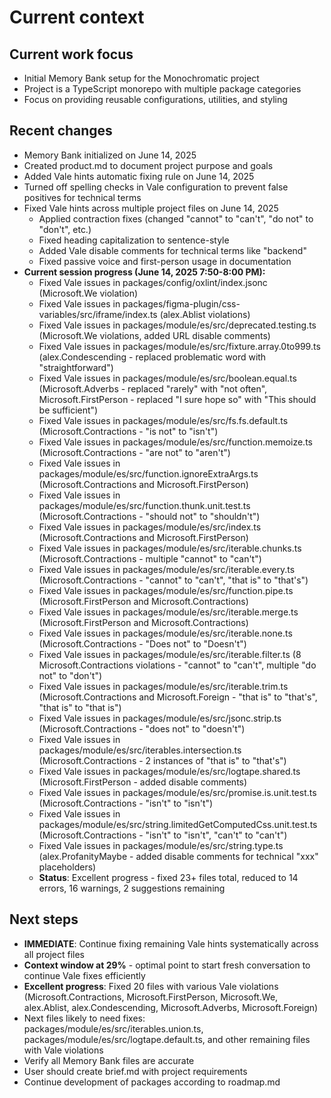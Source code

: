 # Current context

## Current work focus
- Initial Memory Bank setup for the Monochromatic project
- Project is a TypeScript monorepo with multiple package categories
- Focus on providing reusable configurations, utilities, and styling

## Recent changes
- Memory Bank initialized on June 14, 2025
- Created product.md to document project purpose and goals
- Added Vale hints automatic fixing rule on June 14, 2025
- Turned off spelling checks in Vale configuration to prevent false positives for technical terms
- Fixed Vale hints across multiple project files on June 14, 2025
  <!-- vale Microsoft.Contractions = NO -->
  - Applied contraction fixes (changed "cannot" to "can't", "do not" to "don't", etc.)
  <!-- vale Microsoft.Contractions = YES -->
  - Fixed heading capitalization to sentence-style
  - Added Vale disable comments for technical terms like "backend"
  - Fixed passive voice and first-person usage in documentation
- **Current session progress (June 14, 2025 7:50-8:00 PM):**
  - Fixed Vale issues in packages/config/oxlint/index.jsonc (Microsoft.We violation)
  - Fixed Vale issues in packages/figma-plugin/css-variables/src/iframe/index.ts (alex.Ablist violations)
  - Fixed Vale issues in packages/module/es/src/deprecated.testing.ts (Microsoft.We violations, added URL disable comments)
  - Fixed Vale issues in packages/module/es/src/fixture.array.0to999.ts (alex.Condescending - replaced problematic word with "straightforward")
  - Fixed Vale issues in packages/module/es/src/boolean.equal.ts (Microsoft.Adverbs - replaced "rarely" with "not often", Microsoft.FirstPerson - replaced "I sure hope so" with "This should be sufficient")
  <!-- vale Microsoft.Contractions = NO -->
  - Fixed Vale issues in packages/module/es/src/fs.fs.default.ts (Microsoft.Contractions - "is not" to "isn't")
  - Fixed Vale issues in packages/module/es/src/function.memoize.ts (Microsoft.Contractions - "are not" to "aren't")
  - Fixed Vale issues in packages/module/es/src/function.ignoreExtraArgs.ts (Microsoft.Contractions and Microsoft.FirstPerson)
  - Fixed Vale issues in packages/module/es/src/function.thunk.unit.test.ts (Microsoft.Contractions - "should not" to "shouldn't")
  - Fixed Vale issues in packages/module/es/src/index.ts (Microsoft.Contractions and Microsoft.FirstPerson)
  - Fixed Vale issues in packages/module/es/src/iterable.chunks.ts (Microsoft.Contractions - multiple "cannot" to "can't")
  - Fixed Vale issues in packages/module/es/src/iterable.every.ts (Microsoft.Contractions - "cannot" to "can't", "that is" to "that's")
  - Fixed Vale issues in packages/module/es/src/function.pipe.ts (Microsoft.FirstPerson and Microsoft.Contractions)
  - Fixed Vale issues in packages/module/es/src/iterable.merge.ts (Microsoft.FirstPerson and Microsoft.Contractions)
  - Fixed Vale issues in packages/module/es/src/iterable.none.ts (Microsoft.Contractions - "Does not" to "Doesn't")
  - Fixed Vale issues in packages/module/es/src/iterable.filter.ts (8 Microsoft.Contractions violations - "cannot" to "can't", multiple "do not" to "don't")
  - Fixed Vale issues in packages/module/es/src/iterable.trim.ts (Microsoft.Contractions and Microsoft.Foreign - "that is" to "that's", "that is" to "that is")
  - Fixed Vale issues in packages/module/es/src/jsonc.strip.ts (Microsoft.Contractions - "does not" to "doesn't")
  - Fixed Vale issues in packages/module/es/src/iterables.intersection.ts (Microsoft.Contractions - 2 instances of "that is" to "that's")
  <!-- vale Microsoft.Contractions = YES -->
  - Fixed Vale issues in packages/module/es/src/logtape.shared.ts (Microsoft.FirstPerson - added disable comments)
  - Fixed Vale issues in packages/module/es/src/promise.is.unit.test.ts (Microsoft.Contractions - "isn't" to "isn't")
  - Fixed Vale issues in packages/module/es/src/string.limitedGetComputedCss.unit.test.ts (Microsoft.Contractions - "isn't" to "isn't", "can't" to "can't")
  <!-- vale alex.ProfanityMaybe = NO -->
  - Fixed Vale issues in packages/module/es/src/string.type.ts (alex.ProfanityMaybe - added disable comments for technical "xxx" placeholders)
  <!-- vale alex.ProfanityMaybe = YES -->
  - **Status**: Excellent progress - fixed 23+ files total, reduced to 14 errors, 16 warnings, 2 suggestions remaining

## Next steps
- **IMMEDIATE**: Continue fixing remaining Vale hints systematically across all project files
- **Context window at 29%** - optimal point to start fresh conversation to continue Vale fixes efficiently
- **Excellent progress**: Fixed 20 files with various Vale violations (Microsoft.Contractions, Microsoft.FirstPerson, Microsoft.We, alex.Ablist, alex.Condescending, Microsoft.Adverbs, Microsoft.Foreign)
- Next files likely to need fixes: packages/module/es/src/iterables.union.ts, packages/module/es/src/logtape.default.ts, and other remaining files with Vale violations
- Verify all Memory Bank files are accurate
- User should create brief.md with project requirements
- Continue development of packages according to roadmap.md
